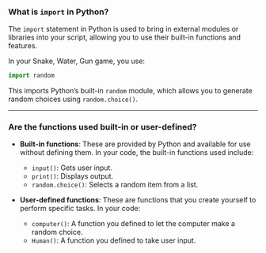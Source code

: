 ### What is `import` in Python?
The `import` statement in Python is used to bring in external modules or libraries into your script, allowing you to use their built-in functions and features.

In your Snake, Water, Gun game, you use:
```python
import random
```
This imports Python’s built-in `random` module, which allows you to generate random choices using `random.choice()`.

---

### Are the functions used built-in or user-defined?
- **Built-in functions**: These are provided by Python and available for use without defining them. In your code, the built-in functions used include:
  - `input()`: Gets user input.
  - `print()`: Displays output.
  - `random.choice()`: Selects a random item from a list.

- **User-defined functions**: These are functions that you create yourself to perform specific tasks. In your code:
  - `computer()`: A function you defined to let the computer make a random choice.
  - `Human()`: A function you defined to take user input.
  
